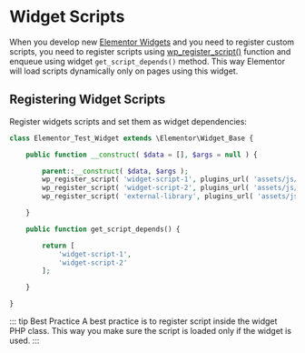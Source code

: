 # Widget Scripts

When you develop new [Elementor Widgets](/widgets/) and you need to register custom scripts, you need to register scripts using [wp_register_script()](https://developer.wordpress.org/reference/functions/wp_register_script/) function and enqueue using widget `get_script_depends()` method. This way Elementor will load scripts dynamically only on pages using this widget.

## Registering Widget Scripts

Register widgets scripts and set them as widget dependencies:

```php
class Elementor_Test_Widget extends \Elementor\Widget_Base {

	public function __construct( $data = [], $args = null ) {

		parent::__construct( $data, $args );
		wp_register_script( 'widget-script-1', plugins_url( 'assets/js/widget-script-1.js', __FILE__ ) );
		wp_register_script( 'widget-script-2', plugins_url( 'assets/js/widget-script-2.js', __FILE__ ), [ 'external-library' ] );
		wp_register_script( 'external-library', plugins_url( 'assets/js/libs/external-library.js', __FILE__ ) );

	}

	public function get_script_depends() {

		return [
			'widget-script-1',
			'widget-script-2'
		];

	}

}
```

::: tip Best Practice
A best practice is to register script inside the widget PHP class. This way you make sure the script is loaded only if the widget is used.
:::
